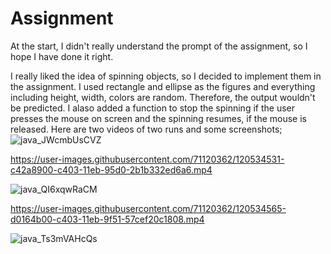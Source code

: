 # Assignment


At the start, I didn't really understand the prompt of the assignment, so I hope I have done it right. 

I really liked the idea of spinning objects, so I decided to implement them in the assignment. I used rectangle and ellipse as the figures and everything including height, width, colors 
are random. Therefore, the output wouldn't be predicted. I alaso added a function to stop the spinning if the user presses the mouse on screen and the spinning resumes, if the mouse is 
released. Here are two videos of two runs and some screenshots;
![java_JWcmbUsCVZ](https://user-images.githubusercontent.com/71120362/120534737-fe942600-c403-11eb-9955-6f29381202d5.png)


https://user-images.githubusercontent.com/71120362/120534531-c42a8900-c403-11eb-95d0-2b1b332ed6a6.mp4


![java_QI6xqwRaCM](https://user-images.githubusercontent.com/71120362/120534674-ef14dd00-c403-11eb-9aae-d2ed5cfede54.png)


https://user-images.githubusercontent.com/71120362/120534565-d0164b00-c403-11eb-9f51-57cef20c1808.mp4

![java_Ts3mVAHcQs](https://user-images.githubusercontent.com/71120362/120534678-f0460a00-c403-11eb-80c6-d318a031006e.png)
